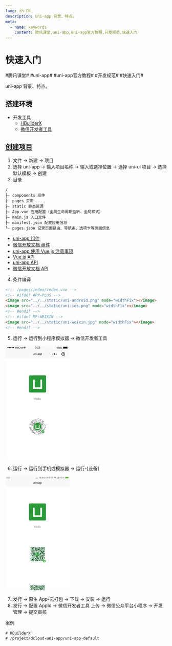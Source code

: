 ```yaml
---
lang: zh-CN
description: uni-app 背景、特点。
meta:
  - name: keywords
    content: 腾讯课堂,uni-app,uni-app官方教程,开发规范,快速入门
---
```


# 快速入门

\#腾讯课堂#
\#uni-app#
\#uni-app官方教程#
\#开发规范#
\#快速入门#

uni-app 背景、特点。

## 搭建环境

* 开发工具
  * [HBuilderX](https://www.dcloud.io/hbuilderx.html)
  * [微信开发者工具](https://developers.weixin.qq.com/miniprogram/dev/devtools/download.html)

## [创建项目](https://uniapp.dcloud.io/quickstart?id=%e5%88%9b%e5%bb%bauni-app)

1. 文件 -> 新建 -> 项目
2. 选择 uni-app -> 输入项目名称 -> 输入或选择位置 -> 选择 uni-ui 项目 -> 选择默认模板 -> 创建
3. 目录

  ```
  /
  ├- components 组件
  ├- pages 页面
  ├- static 静态资源
  ├- App.vue 应用配置（全局生命周期监听、全局样式）
  ├- main.js 入口文件
  ├- manifest.json 配置应用信息
  └- pages.json 记录页面路由、导航条、选项卡等页面信息
  ```

  * [uni-app 组件](https://uniapp.dcloud.io/component/README)
  * [微信开放文档 组件](https://developers.weixin.qq.com/miniprogram/dev/component/)
  * [uni-app 使用 Vue.js 注意事项](https://uniapp.dcloud.io/use)
  * [Vue.js API](https://cn.vuejs.org/v2/api/)
  * [uni-app API](https://uniapp.dcloud.io/api/README)
  * [微信开放文档 API](https://developers.weixin.qq.com/miniprogram/dev/api/)

4. 条件编译

  ```html
  <!-- /pages/index/index.vue -->
  <!-- #ifdef APP-PLUS -->
  <image src="../../static/uni-android.png" mode="widthFix"></image>
  <image src="../../static/uni-ios.png" mode="widthFix"></image>
  <!-- #endif -->
  <!-- #ifdef MP-WEIXIN -->
  <image src="../../static/uni-weixin.jpg" mode="widthFix"></image>
  <!-- #endif -->
  ```

5. 运行 -> 运行到小程序模拟器 -> 微信开发者工具

  <img style="width: 200px;" src="./image/weixin.png" />

6. 运行 -> 运行到手机或模拟器 -> 运行-\[设备\]

  <img style="width: 200px;" src="./image/app.png" />

7. 发行 -> 原生 App-云打包 -> 下载 -> 安装 -> 运行
8. 发行 -> 配置 AppId -> 微信开发者工具 上传 -> 微信公众平台小程序 -> 开发管理 -> 提交审核

案例

```shell
# HBuilderX
# /project/dcloud-uni-app/uni-app-default
```